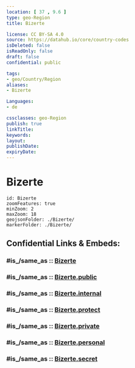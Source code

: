 ```yaml
---
location: [ 37 , 9.6 ] 
type: geo-Region
title: Bizerte

license: CC BY-SA 4.0
source: https://datahub.io/core/country-codes
isDeleted: false
isReadOnly: false
draft: false
confidential: public

tags:
- geo/Country/Region
aliases:
- Bizerte

Languages:
- de

cssclasses: geo-Region
publish: true
linkTitle: 
keywords: 
layout: 
publishDate: 
expiryDate: 
---
```


# Bizerte

```leaflet
id: Bizerte
zoomFeatures: true 
minZoom: 2 
maxZoom: 18
geojsonFolder: ./Bizerte/
markerFolder: ./Bizerte/
```


## Confidential Links & Embeds: 

### #is_/same_as :: [Bizerte](/_Standards/Earth/Continent/Africa/Africa~North/Tunisia/governorates~Tunisia/Bizerte.md) 

### #is_/same_as :: [Bizerte.public](/_public/Earth/Continent/Africa/Africa~North/Tunisia/governorates~Tunisia/Bizerte.public.md) 

### #is_/same_as :: [Bizerte.internal](/_internal/Earth/Continent/Africa/Africa~North/Tunisia/governorates~Tunisia/Bizerte.internal.md) 

### #is_/same_as :: [Bizerte.protect](/_protect/Earth/Continent/Africa/Africa~North/Tunisia/governorates~Tunisia/Bizerte.protect.md) 

### #is_/same_as :: [Bizerte.private](/_private/Earth/Continent/Africa/Africa~North/Tunisia/governorates~Tunisia/Bizerte.private.md) 

### #is_/same_as :: [Bizerte.personal](/_personal/Earth/Continent/Africa/Africa~North/Tunisia/governorates~Tunisia/Bizerte.personal.md) 

### #is_/same_as :: [Bizerte.secret](/_secret/Earth/Continent/Africa/Africa~North/Tunisia/governorates~Tunisia/Bizerte.secret.md)

